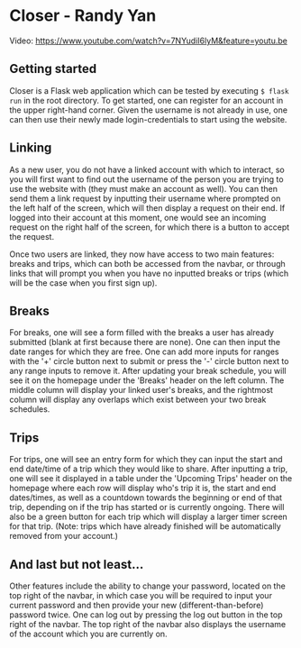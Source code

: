 # Closer - Randy Yan
Video: https://www.youtube.com/watch?v=7NYudiI6lyM&feature=youtu.be

## Getting started
Closer is a Flask web application which can be tested by executing `$ flask run` in the root directory. To get started, one can register for an account in the upper right-hand corner. Given the username is not already in use, one can then use their newly made login-credentials to start using the website.

## Linking
As a new user, you do not have a linked account with which to interact, so you will first want to find out the username of the person you are trying to use the website with (they must make an account as well). You can then send them a link request by inputting their username where prompted on the left half of the screen, which will then display a request on their end. If logged into their account at this moment, one would see an incoming request on the right half of the screen, for which there is a button to accept the request.

Once two users are linked, they now have access to two main features: breaks and trips, which can both be accessed from the navbar, or through links that will prompt you when you have no inputted breaks or trips (which will be the case when you first sign up).

## Breaks
For breaks, one will see a form filled with the breaks a user has already submitted (blank at first because there are none). One can then input the date ranges for which they are free. One can add more inputs for ranges with the '+' circle button next to submit or press the '-' circle button next to any range inputs to remove it. After updating your break schedule, you will see it on the homepage under the 'Breaks' header on the left column. The middle column will display your linked user's breaks, and the rightmost column will display any overlaps which exist between your two break schedules.

## Trips
For trips, one will see an entry form for which they can input the start and end date/time of a trip which they would like to share. After inputting a trip, one will see it displayed in a table under the 'Upcoming Trips' header on the homepage where each row will display who's trip it is, the start and end dates/times, as well as a countdown towards the beginning or end of that trip, depending on if the trip has started or is currently ongoing. There will also be a green button for each trip which will display a larger timer screen for that trip. (Note: trips which have already finished will be automatically removed from your account.)

## And last but not least...
Other features include the ability to change your password, located on the top right of the navbar, in which case you will be required to input your current password and then provide your new (different-than-before) password twice. One can log out by pressing the log out button in the top right of the navbar. The top right of the navbar also displays the username of the account which you are currently on.